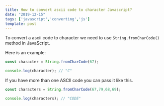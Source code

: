 ```yaml
---
title: How to convert ascii code to character Javascript?
date: "2019-12-15"
tags: ['javascript','converting','js']
template: post
---
```


To convert a ascii code to character we need to use `String.fromCharCode()` method in JavaScript.

Here is an example:

```js
const character = String.fromCharCode(67);

console.log(character); // "C"
```

If you have more than one ASCII code you can pass it like this.

```js
const characters = String.fromCharCode(67,79,68,69);

console.log(characters); // "CODE"
```
